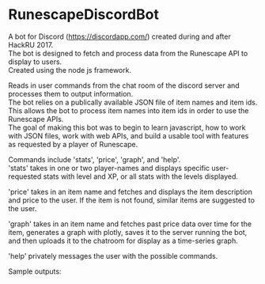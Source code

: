 # RunescapeDiscordBot
A bot for Discord (https://discordapp.com/) created during and after HackRU 2017.  
The bot is designed to fetch and process data from the Runescape API to display to users.  
Created using the node js framework.  
  
Reads in user commands from the chat room of the discord server and processes them to output information.  
The bot relies on a publically available JSON file of item names and item ids.  This allows the bot to process item names into item ids in order to use the Runescape APIs.  
The goal of making this bot was to begin to learn javascript, how to work with JSON files, work with web APIs, and build a usable tool with features as requested by a player of Runescape.  
  
Commands include 'stats', 'price', 'graph', and 'help'.  
'stats' takes in one or two player-names and displays specific user-requested stats with level and XP, or all stats with the levels displayed.  
  
'price' takes in an item name and fetches and displays the item description and price to the user.  If the item is not found, similar items are suggested to the user.  
  
'graph' takes in an item name and fetches past price data over time for the item, generates a graph with plotly, saves it to the server running the bot, and then uploads it to the chatroom for display as a time-series graph.  
  
'help' privately messages the user with the possible commands.  
  
Sample outputs:   
